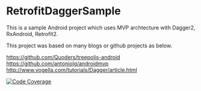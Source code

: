 # RetrofitDaggerSample

This is a sample Android project which uses MVP archtecture with Dagger2, RxAndroid, Retrofit2.

This project was based on many blogs or github projects as below.

https://github.com/Quoders/treepolis-android
https://github.com/antoniolg/androidmvp
http://www.vogella.com/tutorials/Dagger/article.html

[![Code Coverage](https://img.shields.io/codecov/c/github/pvorb/property-providers/develop.svg)](https://codecov.io/github/pvorb/property-providers?branch=develop)

